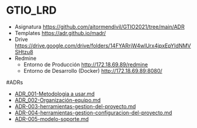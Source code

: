# GTIO_LRD
 * Asignatura https://github.com/aitormendivil/GTIO2021/tree/main/ADR
 * Templates https://adr.github.io/madr/
 * Drive https://drive.google.com/drive/folders/14FYARrjW4wlUrx4jpxEpYIdNMVSHtzu8
 * Redmine
      * Entorno de Producción http://172.18.69.89/redmine   
      * Entorno de Desarrollo (Docker) http://172.18.69.89:8080/

#ADRs 
* [ADR_001-Metodologia a usar.md](./doc/adr/ADR_001-Metodologia%20a%20usar.md)
* [ADR_002-Organización-equipo.md](./doc/adr/ADR_002-Organización-equipo.md)
* [ADR-003-herramientas-gestion-del-proyecto.md](./doc/adr/ADR-003-herramientas-gestion-del-proyecto.md)
* [ADR-004-herramientas-gestion-configuracion-del-proyecto.md](./doc/adr/ADR-004-herramientas-gestion-configuracion-del-proyecto.md)
* [ADR-005-modelo-soporte.md](./doc/adr/ADR-005-modelo-soporte.md)


